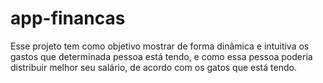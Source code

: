 # app-financas
Esse projeto tem como objetivo mostrar de forma dinâmica e intuitiva os gastos que determinada pessoa está tendo, e como essa pessoa poderia distribuir melhor seu salário, de acordo com os gatos que está tendo.
